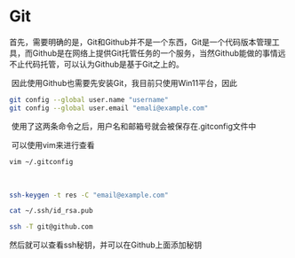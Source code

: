 # Git

​	首先，需要明确的是，Git和Github并不是一个东西，Git是一个代码版本管理工具，而Github是在网络上提供Git托管任务的一个服务，当然Github能做的事情远不止代码托管，可以认为Github是基于Git之上的。



​	因此使用Github也需要先安装Git，我目前只使用Win11平台，因此

```bash
git config --global user.name "username"
git config --global user.email "emali@example.com"
```

​	使用了这两条命令之后，用户名和邮箱号就会被保存在.gitconfig文件中

​	可以使用vim来进行查看

```bash
vim ~/.gitconfig
```

​	

```bash
ssh-keygen -t res -C "email@example.com"
```

```bash
cat ~/.ssh/id_rsa.pub
```

```bash
ssh -T git@github.com
```

然后就可以查看ssh秘钥，并可以在Github上面添加秘钥